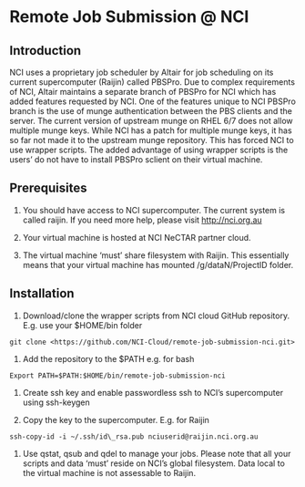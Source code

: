 # Remote Job Submission @ NCI

## Introduction

NCI uses a proprietary job scheduler by Altair for job scheduling on its current supercomputer (Raijin) called PBSPro. Due to complex requirements of NCI, Altair maintains a separate branch of PBSPro for NCI which has added features requested by NCI. One of the features unique to NCI PBSPro branch is the use of munge authentication between the PBS clients and the server. The current version of upstream munge on RHEL 6/7 does not allow multiple munge keys. While NCI has a patch for multiple munge keys, it has so far not made it to the upstream munge repository. This has forced NCI to use wrapper scripts. The added advantage of using wrapper scripts is the users’ do not have to install PBSPro sclient on their virtual machine.

## Prerequisites

1. You should have access to NCI supercomputer. The current system is called raijin. If you need more help, please visit <http://nci.org.au>

1. Your virtual machine is hosted at NCI NeCTAR partner cloud.

1. The virtual machine ‘must’ share filesystem with Raijin. This essentially means that your virtual machine has mounted /g/dataN/ProjectID folder.

## Installation

1. Download/clone the wrapper scripts from NCI cloud GitHub repository. E.g. use your $HOME/bin folder

```
git clone <https://github.com/NCI-Cloud/remote-job-submission-nci.git>
```

1. Add the repository to the $PATH e.g. for bash

```
Export PATH=$PATH:$HOME/bin/remote-job-submission-nci
```

1. Create ssh key and enable passwordless ssh to NCI’s supercomputer using ssh-keygen

1. Copy the key to the supercomputer. E.g. for Raijin

```
ssh-copy-id -i ~/.ssh/id\_rsa.pub nciuserid@raijin.nci.org.au
```

1. Use qstat, qsub and qdel to manage your jobs. Please note that all your scripts and data ‘must’ reside on NCI’s global filesystem. Data local to the virtual machine is not assessable to Raijin.
